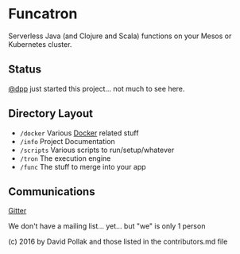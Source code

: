 # Funcatron

Serverless Java (and Clojure and Scala) functions
on your Mesos or Kubernetes cluster.

## Status

[@dpp](https://github.com/dpp) just started this project... not
much to see here.

## Directory Layout

* `/docker` Various [Docker](https://docker.com) related stuff
* `/info` Project Documentation
* `/scripts` Various scripts to run/setup/whatever
* `/tron` The execution engine
* `/func` The stuff to merge into your app

## Communications

[Gitter](https://gitter.im/funcatron)

We don't have a mailing list... yet... but "we" is only 1 person


(c) 2016 by David Pollak and those listed in the contributors.md file

